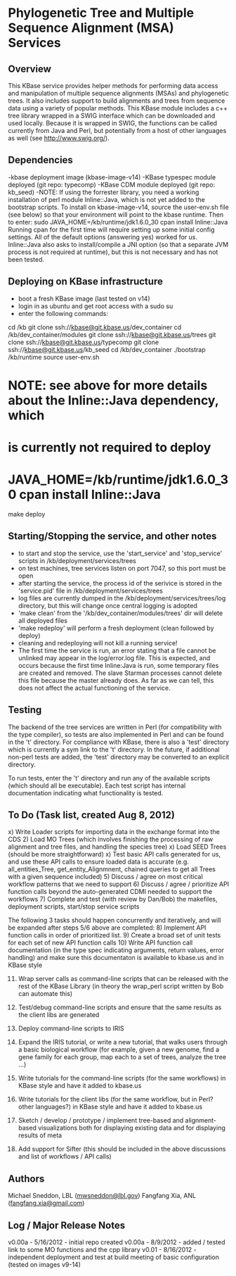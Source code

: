 
Phylogenetic Tree and Multiple Sequence Alignment (MSA) Services
=============================================

Overview
----------
This KBase service provides helper methods for performing data access and manipulation 
of multiple sequence alignments (MSAs) and phylogenetic trees.  It also includes support
to build alignments and trees from sequence data using a variety of popular methods.
This KBase module includes a c++ tree library wrapped in a SWIG interface which can
be downloaded and used locally.  Because it is wrapped in SWIG, the functions can be
called currently from Java and Perl, but potentially from a host of other languages
as well (see http://www.swig.org/).


Dependencies
----------
-kbase deployment image (kbase-image-v14)
-KBase typespec module deployed (git repo: typecomp)
-KBase CDM module deployed (git repo: kb_seed)
-NOTE: If using the forrester library, you need a working installation of 
 perl module Inline::Java, which is not yet added to the bootstrap
 scripts.  To install on kbase-image-v14, source the user-env.sh file (see below)
 so that your environment will point to the kbase runtime.  Then to enter:
    sudo JAVA_HOME=/kb/runtime/jdk1.6.0_30 cpan install Inline::Java
 Running cpan for the first time will require setting up some initial config settings.
 All of the default options (answering yes) worked for us.  Inline::Java also asks to
 install/compile a JNI option (so that a separate JVM process is not required at
 runtime), but this is not necessary and has not been tested.

Deploying on KBase infrastructure
----------
* boot a fresh KBase image (last tested on v14)
* login in as ubuntu and get root access with a sudo su
* enter the following commands:

cd /kb
git clone ssh://kbase@git.kbase.us/dev_container
cd /kb/dev_container/modules
git clone ssh://kbase@git.kbase.us/trees
git clone ssh://kbase@git.kbase.us/typecomp
git clone ssh://kbase@git.kbase.us/kb_seed
cd /kb/dev_container
./bootstrap /kb/runtime
source user-env.sh
# NOTE: see above for more details about the Inline::Java dependency, which
# is currently not required to deploy
# JAVA_HOME=/kb/runtime/jdk1.6.0_30 cpan install Inline::Java
make deploy


Starting/Stopping the service, and other notes
---------------------------
* to start and stop the service, use the 'start_service' and 'stop_service'
  scripts in /kb/deployment/services/trees
* on test machines, tree services listen on port 7047, so this port must be open
* after starting the service, the process id of the serivice is stored in the 
  'service.pid' file in /kb/deployment/services/trees
* log files are currently dumped in the /kb/deployment/services/trees/log
  directory, but this will change once central logging is adopted
* 'make clean' from the '/kb/dev_container/modules/trees' dir will delete all
  deployed files
* 'make redeploy' will perform a fresh deployment (clean followed by deploy)
* cleaning and redeploying will not kill a running service!
* The first time the service is run, an error stating that a file cannot be unlinked
  may appear in the log/error.log file.  This is expected, and occurs because the
  first time Inline:Java is run, some temporary files are created and removed. The
  slave Starman processes cannot delete this file because the master already does.
  As far as we can tell, this does not affect the actual functioning of the service.


Testing
----------
The backend of the tree services are written in Perl (for compatibility with the type compiler), so
tests are also implemented in Perl and can be found in the 't' directory.  For compliance with KBase,
there is also a 'test' directory which is currently a sym link to the 't' directory.  In the future,
if additional non-perl tests are added, the 'test' directory may be converted to an explicit directory.

To run tests, enter the 't' directory and run any of the available scripts (which should all be executable).
Each test script has internal documentation indicating what functionality is tested.


To Do (Task list, created Aug 8, 2012)
----------
x) Write Loader scripts for importing data in the exchange format into the CDS
2) Load MO Trees (which involves finishing the processing of raw alignment and tree files, and handling the species tree)
x) Load SEED Trees (should be more straightforward)
x) Test basic API calls generated for us, and use these API calls to ensure loaded data is accurate
    (e.g. all_entities_Tree, get_entity_Alignmnent, chained queries to get all Trees with a given sequence included)
5) Discuss / agree on most critical workflow patterns that we need to support
6) Discuss / agree / prioritize API function calls beyond the auto-generated CDMI needed to support the workflows
7) Complete and test (with review by Dan/Bob) the makefiles, deployment scripts, start/stop service scripts

The following 3 tasks should happen concurrently and iteratively, and will be expanded after steps 5/6 above are completed:
8) Implement API function calls in order of prioritized list.
9) Create a broad set of unit tests for each set of new API function calls
10) Write API function call documentation (in the type spec indicating arguments, return values, error handling) and make sure
    this documentaton is available to kbase.us and in KBase style

11) Wrap server calls as command-line scripts that can be released with the rest of the KBase Library
    (in theory the wrap_perl script written by Bob can automate this)
12) Test/debug command-line scripts and ensure that the same results as the client libs are generated
13) Deploy command-line scripts to IRIS

14) Expand the IRIS tutorial, or write a new tutorial, that walks users through a basic biological workflow
     (for example, given a new genome, find a gene family for each group, map each to a set of trees, analyze the tree ...)
15) Write tutorials for the command-line scripts (for the same workflows) in KBase style and have it added to kbase.us
16) Write tutorials for the client libs (for the same workflow, but in Perl? other languages?) in KBase style and have it added to kbase.us

17) Sketch / develop / prototype / implement tree-based and alignment-based visualizations both for displaying existing data
    and for displaying results of meta
    
18) Add support for Sifter (this should be included in the above discussions and list of workflows / API calls)




Authors
---------
Michael Sneddon, LBL (mwsneddon@lbl.gov)
Fangfang Xia, ANL (fangfang.xia@gmail.com)


Log / Major Release Notes
---------
v0.00a - 5/16/2012 - initial repo created
v0.00a - 8/9/2012 - added / tested link to some MO functions and the cpp library
v0.01  - 8/16/2012 - independent deployment and test at build meeting of basic configuration (tested on images v9-14)
